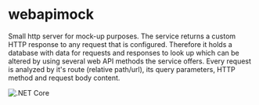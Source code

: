 # webapimock
Small http server for mock-up purposes. The service returns a custom HTTP response to any request that is configured. Therefore it holds a database with data for requests and responses to look up which can be altered by using several web API methods the service offers. Every request is analyzed by it's route (relative path/url), its query parameters, HTTP method and request body content.

![.NET Core](https://github.com/schleeke/webapimock/workflows/.NET%20Core/badge.svg)
